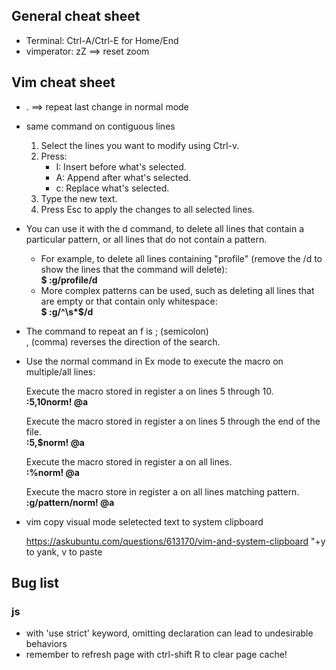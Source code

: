 ## General cheat sheet
* Terminal: Ctrl-A/Ctrl-E for Home/End
* vimperator: zZ ==> reset zoom

## Vim cheat sheet

* . ==> repeat last change in normal mode
* same command on contiguous lines
	1. Select the lines you want to modify using Ctrl-v.
	2. Press:
	    * I: Insert before what's selected.
	    * A: Append after what's selected.
	    * c: Replace what's selected.
	3. Type the new text.
	4. Press Esc to apply the changes to all selected lines.

* You can use it with the d command, to delete all lines that contain a particular pattern, or all lines that do not contain a pattern. 
	* For example, to delete all lines containing "profile" (remove the /d to show the lines that the command will delete):
	<br>**$ :g/profile/d**
	* More complex patterns can be used, such as deleting all lines that are empty or that contain only whitespace:
	<br>**$ :g/^\s*$/d**


* The command to repeat an f is ; (semicolon) <br> , (comma) reverses the direction of the search.

* Use the normal command in Ex mode to execute the macro on multiple/all lines:

	Execute the macro stored in register a on lines 5 through 10.<br>
	**:5,10norm! @a**

	Execute the macro stored in register a on lines 5 through the end of the file.<br>
	**:5,$norm! @a**

	Execute the macro stored in register a on all lines.<br>
	**:%norm! @a**
	
	Execute the macro store in register a on all lines matching pattern.<br>
	**:g/pattern/norm! @a**

* vim copy visual mode seletected text to system clipboard 

	https://askubuntu.com/questions/613170/vim-and-system-clipboard
	"+y to yank, <Ctrl><Shift>v to paste

## Bug list
### js 
* with 'use strict' keyword, omitting declaration can lead to undesirable behaviors
* remember to refresh page with ctrl-shift R to clear page cache!

